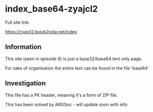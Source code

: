 index_base64-zyajcl2
==

Full site link:

https://zyajcl2.bxjyb2jvda.net/index

Information
--

This site (seen in episode 9) is just a base32/base64 text only page.

For sake of organisation the entire text can be found in the file 'base64'

Investigation
--

This file has a PK header, meaning it's a form of ZIP file.

This has been solved by ARGSoc - will update soon with info
